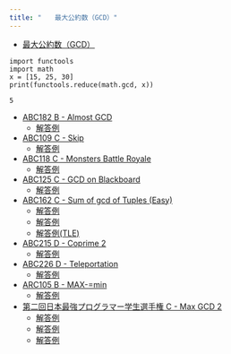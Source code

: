 ```yaml
---
title: "　　最大公約数（GCD）"
---
```


* [最大公約数（GCD）](https://ja.wikipedia.org/wiki/%E6%9C%80%E5%A4%A7%E5%85%AC%E7%B4%84%E6%95%B0)

```python:サンプルコード
import functools
import math
x = [15, 25, 30]
print(functools.reduce(math.gcd, x))
```

```text:実行結果
5
```

- [ABC182 B - Almost GCD](https://atcoder.jp/contests/abc182/tasks/abc182_b)
    - [解答例](https://atcoder.jp/contests/abc182/submissions/21410472)
- [ABC109 C - Skip](https://atcoder.jp/contests/abc109/tasks/abc109_c)
    - [解答例](https://atcoder.jp/contests/abc109/submissions/21913429)
- [ABC118 C - Monsters Battle Royale](https://atcoder.jp/contests/abc118/tasks/abc118_c)
    - [解答例](https://atcoder.jp/contests/abc118/submissions/21913480)
- [ABC125 C - GCD on Blackboard](https://atcoder.jp/contests/abc125/tasks/abc125_c)
    - [解答例](https://atcoder.jp/contests/abc125/submissions/21913514)
- [ABC162 C - Sum of gcd of Tuples (Easy)](https://atcoder.jp/contests/abc162/tasks/abc162_c)
    - [解答例](https://atcoder.jp/contests/abc162/submissions/11872226)
    - [解答例](https://atcoder.jp/contests/abc162/submissions/11872219)
    - [解答例(TLE)](https://atcoder.jp/contests/abc162/submissions/11872106)
- [ABC215 D - Coprime 2](https://atcoder.jp/contests/abc215/tasks/abc215_d)
    - [解答例](https://atcoder.jp/contests/abc215/submissions/31401162)
- [ABC226 D - Teleportation](https://atcoder.jp/contests/abc226/tasks/abc226_d)
    - [解答例](https://atcoder.jp/contests/abc226/submissions/31309616)
- [ARC105 B - MAX-=min](https://atcoder.jp/contests/arc105/tasks/arc105_b)
    - [解答例](https://atcoder.jp/contests/arc105/submissions/24939194)
- [第二回日本最強プログラマー学生選手権 C - Max GCD 2](https://atcoder.jp/contests/jsc2021/tasks/jsc2021_c)
    - [解答例](https://atcoder.jp/contests/jsc2021/submissions/22286603)
    - [解答例](https://atcoder.jp/contests/jsc2021/submissions/22286616)
    - [解答例](https://atcoder.jp/contests/jsc2021/submissions/22286660)